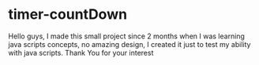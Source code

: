 # timer-countDown
Hello guys, I made this small project since 2 months when I was learning java scripts concepts, no amazing design, I created it just to test my ability with java scripts. Thank You for your interest
